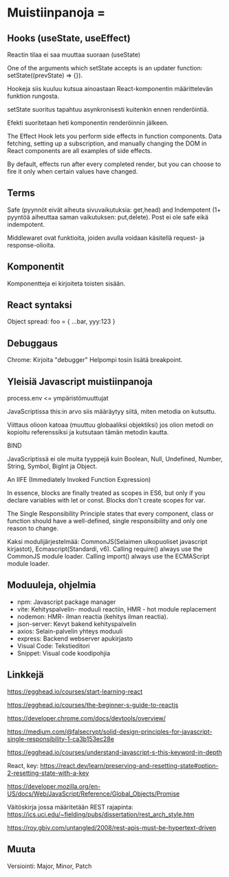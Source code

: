 # Muistiinpanoja =


## Hooks (useState, useEffect)

Reactin tilaa ei saa muuttaa suoraan (useState)

One of the arguments which setState accepts is an updater function: setState((prevState) => {}).

Hookeja siis kuuluu kutsua ainoastaan React-komponentin määrittelevän funktion rungosta.

setState suoritus tapahtuu asynkronisesti kuitenkin ennen renderöintiä.

Efekti suoritetaan heti komponentin renderöinnin jälkeen.

The Effect Hook lets you perform side effects in function components. Data fetching, setting up a subscription, and manually changing the DOM in React components are all examples of side effects.

By default, effects run after every completed render, but you can choose to fire it only when certain values have changed.


## Terms

Safe (pyynnöt eivät aiheuta sivuvaikutuksia: get,head) and Indempotent (1+ pyyntöä aiheuttaa saman vaikutuksen: put,delete). Post ei ole safe eikä indempotent. 

Middlewaret ovat funktioita, joiden avulla voidaan käsitellä request- ja response-olioita.


## Komponentit

Komponentteja ei kirjoiteta toisten sisään.


## React syntaksi 

Object spread: foo = { ...bar, yyy:123 }


## Debuggaus

Chrome: Kirjoita "debugger" Helpompi tosin lisätä breakpoint.


## Yleisiä Javascript muistiinpanoja

process.env <= ympäristömuuttujat

JavaScriptissa this:in arvo siis määräytyy siitä, miten metodia on kutsuttu. 

Viittaus olioon katoaa (muuttuu globaaliksi objektiksi) jos olion metodi on kopioitu referenssiksi ja kutsutaan tämän metodin kautta.

BIND 


JavaScriptissä ei ole muita tyyppejä kuin Boolean, Null, Undefined, Number, String, Symbol, BigInt ja Object.

An IIFE (Immediately Invoked Function Expression)

In essence, blocks are finally treated as scopes in ES6, but only if you declare variables with let or const. Blocks don't create scopes for var.

The Single Responsibility Principle states that every component, class or function should have a well-defined, single responsibility and only one reason to change. 

Kaksi modulijärjestelmää: CommonJS(Selaimen ulkopuoliset javascript kirjastot), Ecmascript(Standardi, v6). Calling require() always use the CommonJS module loader. Calling import() always use the ECMAScript module loader.



## Moduuleja, ohjelmia

- npm: Javascript package manager
- vite: Kehityspalvelin- moduuli reactiin, HMR - hot module replacement
- nodemon: HMR- ilman reactia (kehitys ilman reactia).
- json-server: Kevyt bakend kehityspalvelin
- axios: Selain-palvelin yhteys moduuli
- express: Backend webserver apukirjasto
- Visual Code: Tekstieditori
- Snippet: Visual code koodipohjia




## Linkkejä

https://egghead.io/courses/start-learning-react

https://egghead.io/courses/the-beginner-s-guide-to-reactjs

https://developer.chrome.com/docs/devtools/overview/

https://medium.com/@falsecrypt/solid-design-principles-for-javascript-single-responsibility-1-ca3b153ec28e

https://egghead.io/courses/understand-javascript-s-this-keyword-in-depth

React, key: https://react.dev/learn/preserving-and-resetting-state#option-2-resetting-state-with-a-key

https://developer.mozilla.org/en-US/docs/Web/JavaScript/Reference/Global_Objects/Promise

Väitöskirja jossa määritetään REST rajapinta:
https://ics.uci.edu/~fielding/pubs/dissertation/rest_arch_style.htm

https://roy.gbiv.com/untangled/2008/rest-apis-must-be-hypertext-driven




## Muuta

Versiointi: Major, Minor, Patch
